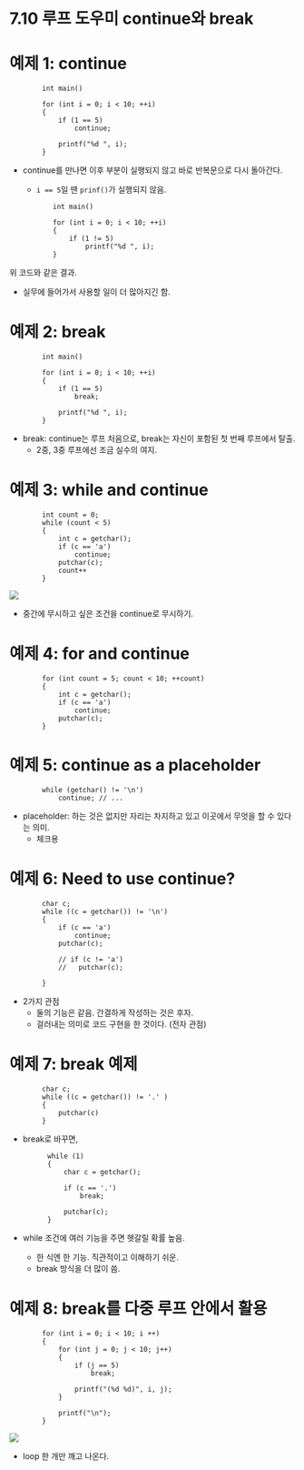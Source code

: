 # 7.10 루프 도우미 continue와 break

# 예제 1: continue

            int main()

            for (int i = 0; i < 10; ++i)
            {
                if (1 == 5)
                    continue;

                printf("%d ", i);
            }

- continue를 만나면 이후 부분이 실행되지 않고 바로 반복문으로 다시 돌아간다.

  - `i == 5`일 땐 `prinf()`가 실행되지 않음.

            int main()

            for (int i = 0; i < 10; ++i)
            {
                if (1 != 5)
                    printf("%d ", i);
            }

위 코드와 같은 결과.

- 실무에 들어가서 사용할 일이 더 많아지긴 함.

# 예제 2: break

            int main()

            for (int i = 0; i < 10; ++i)
            {
                if (1 == 5)
                    break;

                printf("%d ", i);
            }

- break: continue는 루프 처음으로, break는 자신이 포함된 첫 번째 루프에서 탈출.
  - 2중, 3중 루프에선 조금 실수의 여지.

# 예제 3: while and continue

            int count = 0;
            while (count < 5)
            {
                int c = getchar();
                if (c == 'a')
                    continue;
                putchar(c);
                count++
            }

<img src="https://github.com/uber9ma/following_C/blob/master/images/chapter7/loop1.png?raw=true">

- 중간에 무시하고 싶은 조건을 continue로 무시하기.

# 예제 4: for and continue

            for (int count = 5; count < 10; ++count)
            {
                int c = getchar();
                if (c == 'a')
                    continue;
                putchar(c);
            }

# 예제 5: continue as a placeholder

            while (getchar() != '\n')
                continue; // ...

- placeholder: 하는 것은 없지만 자리는 차지하고 있고 이곳에서 무엇을 할 수 있다는 의미.
  - 체크용

# 예제 6: Need to use continue?

            char c;
            while ((c = getchar()) != '\n')
            {
                if (c == 'a')
                    continue;
                putchar(c);

                // if (c != 'a')
                //   putchar(c);

            }

- 2가지 관점
  - 둘의 기능은 같음. 간결하게 작성하는 것은 후자.
  - 걸러내는 의미로 코드 구현을 한 것이다. (전자 관점)

# 예제 7: break 예제

            char c;
            while ((c = getchar()) != '.' )
            {
                putchar(c)
            }

- break로 바꾸면,

            while (1)
            {
                char c = getchar();

                if (c == '.')
                    break;

                putchar(c);
            }

- while 조건에 여러 기능을 주면 헷갈릴 확률 높음.
  - 한 식엔 한 기능. 직관적이고 이해하기 쉬운.
  - break 방식을 더 많이 씀.

# 예제 8: break를 다중 루프 안에서 활용

            for (int i = 0; i < 10; i ++)
            {
                for (int j = 0; j < 10; j++)
                {
                    if (j == 5)
                        break;

                    printf("(%d %d)", i, j);
                }

                printf("\n");
            }

<img src="https://github.com/uber9ma/following_C/blob/master/images/chapter7/loop2.png?raw=true">

- loop 한 개만 깨고 나온다.
